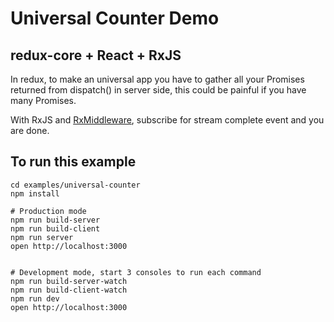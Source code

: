 Universal Counter Demo
======================

## redux-core + React + RxJS

In redux, to make an universal app you have to gather all your Promises returned from dispatch() in server side, this could be painful if you have many Promises.

With RxJS and [RxMiddleware](https://github.com/jas-chen/rx-redux/#best-practice-to-make-your-app-all-the-way-reactive), subscribe for stream complete event and you are done.

## To run this example

```
cd examples/universal-counter
npm install

# Production mode
npm run build-server
npm run build-client
npm run server
open http://localhost:3000


# Development mode, start 3 consoles to run each command
npm run build-server-watch
npm run build-client-watch
npm run dev
open http://localhost:3000
```

